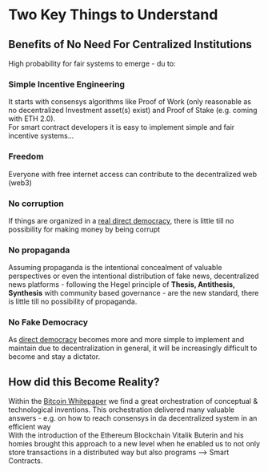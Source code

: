 # Two Key Things to Understand

## Benefits of No Need For Centralized Institutions
High probability for fair systems to emerge - du to:    

### Simple Incentive Engineering  
It starts with consensys algorithms like Proof of Work (only reasonable as no decentralized Investment asset(s) exist) and Proof of Stake (e.g. coming with ETH 2.0).  
For smart contract developers it is easy to implement simple and fair incentive systems...  

### Freedom  
Everyone with free internet access can contribute to the decentralized web (web3)  

### No corruption      
If things are organized in a [real direct democracy](https://democracy.earth/), there is little till no possibility for making money by being corrupt  

### No propaganda    
Assuming propaganda is the intentional concealment of valuable perspectives or even the intentional distribution of fake news, decentralized news platforms - following the Hegel principle of **Thesis, Antithesis, Synthesis** with community based governance - are the new standard, there is little till no possibility of propaganda.

### No Fake Democracy
As [direct democracy](https://democracy.earth/) becomes more and more simple to implement and maintain due to decentralization in general, it will be increasingly difficult to become and stay a dictator.  


## How did this Become Reality?
Within the [Bitcoin Whitepaper](https://github.com/michael-spengler/distributed-ledger-technology-hands-on-lecture/blob/main/blockchain-and-defi-basics/bitcoin%20whitepaper.pdf) we find a great orchestration of conceptual & technological inventions. This orchestration delivered many valuable answers - e.g. on how to reach consensys in da decentralized system in an efficient way  
With the introduction of the Ethereum Blockchain Vitalik Buterin and his homies brought this approach to a new level when he enabled us to not only store transactions in a distributed way but also programs --> Smart Contracts. 


